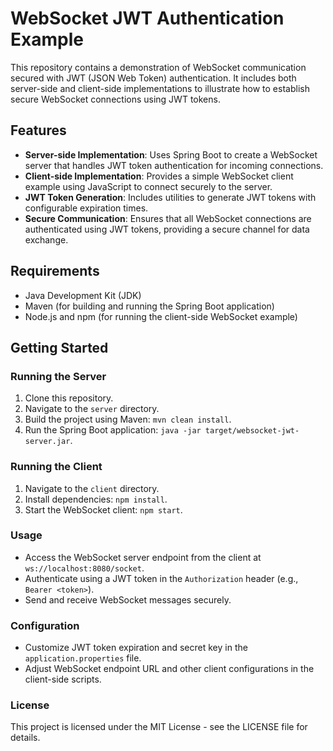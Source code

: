 # WebSocket JWT Authentication Example

This repository contains a demonstration of WebSocket communication secured with JWT (JSON Web Token) authentication. It includes both server-side and client-side implementations to illustrate how to establish secure WebSocket connections using JWT tokens.

## Features

- **Server-side Implementation**: Uses Spring Boot to create a WebSocket server that handles JWT token authentication for incoming connections.
- **Client-side Implementation**: Provides a simple WebSocket client example using JavaScript to connect securely to the server.
- **JWT Token Generation**: Includes utilities to generate JWT tokens with configurable expiration times.
- **Secure Communication**: Ensures that all WebSocket connections are authenticated using JWT tokens, providing a secure channel for data exchange.

## Requirements

- Java Development Kit (JDK)
- Maven (for building and running the Spring Boot application)
- Node.js and npm (for running the client-side WebSocket example)

## Getting Started

### Running the Server

1. Clone this repository.
2. Navigate to the `server` directory.
3. Build the project using Maven: `mvn clean install`.
4. Run the Spring Boot application: `java -jar target/websocket-jwt-server.jar`.

### Running the Client

1. Navigate to the `client` directory.
2. Install dependencies: `npm install`.
3. Start the WebSocket client: `npm start`.

### Usage

- Access the WebSocket server endpoint from the client at `ws://localhost:8080/socket`.
- Authenticate using a JWT token in the `Authorization` header (e.g., `Bearer <token>`).
- Send and receive WebSocket messages securely.

### Configuration

- Customize JWT token expiration and secret key in the `application.properties` file.
- Adjust WebSocket endpoint URL and other client configurations in the client-side scripts.


### License

This project is licensed under the MIT License - see the LICENSE file for details.
